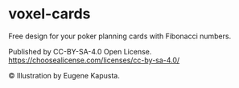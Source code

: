 # voxel-cards
Free design for your poker planning cards with Fibonacci numbers.

Published by CC-BY-SA-4.0 Open License.
https://choosealicense.com/licenses/cc-by-sa-4.0/

© Illustration by Eugene Kapusta.
